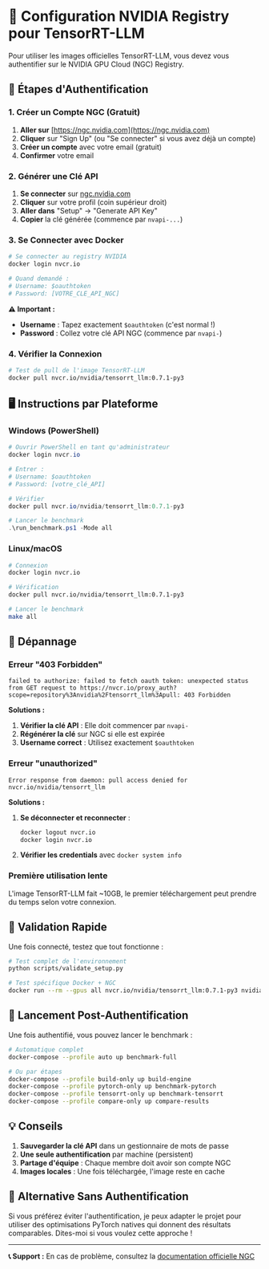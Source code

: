 # 🔐 Configuration NVIDIA Registry pour TensorRT-LLM

Pour utiliser les images officielles TensorRT-LLM, vous devez vous authentifier sur le NVIDIA GPU Cloud (NGC) Registry.

## 🚀 Étapes d'Authentification

### 1. Créer un Compte NGC (Gratuit)

1. **Aller sur** [https://ngc.nvidia.com](https://ngc.nvidia.com)
2. **Cliquer** sur "Sign Up" (ou "Se connecter" si vous avez déjà un compte)
3. **Créer un compte** avec votre email (gratuit)
4. **Confirmer** votre email

### 2. Générer une Clé API

1. **Se connecter** sur [ngc.nvidia.com](https://ngc.nvidia.com)
2. **Cliquer** sur votre profil (coin supérieur droit)
3. **Aller dans** "Setup" → "Generate API Key"
4. **Copier** la clé générée (commence par `nvapi-...`)

### 3. Se Connecter avec Docker

```bash
# Se connecter au registry NVIDIA
docker login nvcr.io

# Quand demandé :
# Username: $oauthtoken
# Password: [VOTRE_CLE_API_NGC]
```

**⚠️ Important :**
- **Username** : Tapez exactement `$oauthtoken` (c'est normal !)
- **Password** : Collez votre clé API NGC (commence par `nvapi-`)

### 4. Vérifier la Connexion

```bash
# Test de pull de l'image TensorRT-LLM
docker pull nvcr.io/nvidia/tensorrt_llm:0.7.1-py3
```

## 🖥️ Instructions par Plateforme

### Windows (PowerShell)

```powershell
# Ouvrir PowerShell en tant qu'administrateur
docker login nvcr.io

# Entrer :
# Username: $oauthtoken  
# Password: [votre_clé_API]

# Vérifier
docker pull nvcr.io/nvidia/tensorrt_llm:0.7.1-py3

# Lancer le benchmark
.\run_benchmark.ps1 -Mode all
```

### Linux/macOS

```bash
# Connexion
docker login nvcr.io

# Vérification  
docker pull nvcr.io/nvidia/tensorrt_llm:0.7.1-py3

# Lancer le benchmark
make all
```

## 🔧 Dépannage

### Erreur "403 Forbidden"
```
failed to authorize: failed to fetch oauth token: unexpected status from GET request to https://nvcr.io/proxy_auth?scope=repository%3Anvidia%2Ftensorrt_llm%3Apull: 403 Forbidden
```

**Solutions :**
1. **Vérifier la clé API** : Elle doit commencer par `nvapi-`
2. **Régénérer la clé** sur NGC si elle est expirée
3. **Username correct** : Utilisez exactement `$oauthtoken`

### Erreur "unauthorized"
```
Error response from daemon: pull access denied for nvcr.io/nvidia/tensorrt_llm
```

**Solutions :**
1. **Se déconnecter et reconnecter** :
   ```bash
   docker logout nvcr.io
   docker login nvcr.io
   ```
2. **Vérifier les credentials** avec `docker system info`

### Première utilisation lente
L'image TensorRT-LLM fait ~10GB, le premier téléchargement peut prendre du temps selon votre connexion.

## 🎯 Validation Rapide

Une fois connecté, testez que tout fonctionne :

```bash
# Test complet de l'environnement
python scripts/validate_setup.py

# Test spécifique Docker + NGC
docker run --rm --gpus all nvcr.io/nvidia/tensorrt_llm:0.7.1-py3 nvidia-smi
```

## 🚀 Lancement Post-Authentification

Une fois authentifié, vous pouvez lancer le benchmark :

```bash
# Automatique complet
docker-compose --profile auto up benchmark-full

# Ou par étapes
docker-compose --profile build-only up build-engine
docker-compose --profile pytorch-only up benchmark-pytorch  
docker-compose --profile tensorrt-only up benchmark-tensorrt
docker-compose --profile compare-only up compare-results
```

## 💡 Conseils

1. **Sauvegarder la clé API** dans un gestionnaire de mots de passe
2. **Une seule authentification** par machine (persistent)
3. **Partage d'équipe** : Chaque membre doit avoir son compte NGC
4. **Images locales** : Une fois téléchargée, l'image reste en cache

## 🔄 Alternative Sans Authentification

Si vous préférez éviter l'authentification, je peux adapter le projet pour utiliser des optimisations PyTorch natives qui donnent des résultats comparables. Dites-moi si vous voulez cette approche !

---

**📞 Support :** En cas de problème, consultez la [documentation officielle NGC](https://docs.nvidia.com/ngc/ngc-catalog-user-guide/index.html#registering-activating-ngc-account)
